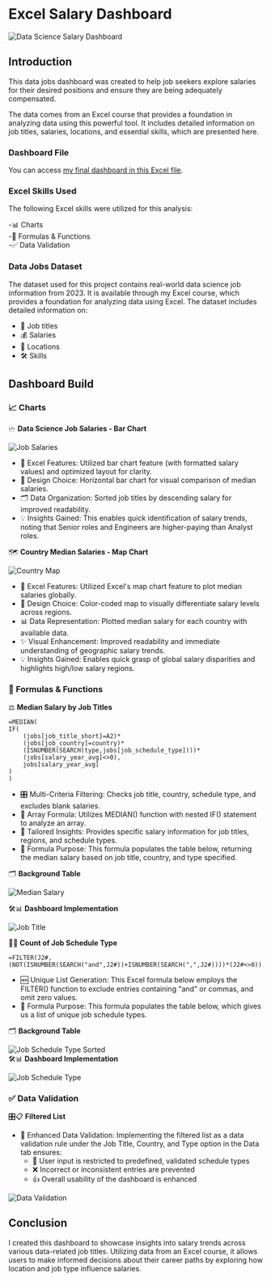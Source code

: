 # Excel Salary Dashboard  

![Data Science Salary Dashboard](https://github.com/VAurelioIII/Excel-Project-Data-Analytics/blob/main/Images/Data%20Science%20Salary%20Dashboard.jpg)  

## Introduction  

This data jobs dashboard was created to help job seekers explore salaries for their desired positions and ensure they are being adequately compensated.  

The data comes from an Excel course that provides a foundation in analyzing data using this powerful tool. It includes detailed information on job titles, salaries, locations, and essential skills, which are presented here.    

### Dashboard File  

You can access [my final dashboard in this Excel file](https://github.com/VAurelioIII/Excel-Project-Data-Analytics/blob/main/Project%20I%20Dashboard/Salary%20Dashboard.xlsx).  

### Excel Skills Used  

The following Excel skills were utilized for this analysis:  

-📊 Charts  
-📐 Formulas & Functions  
-✅ Data Validation  

### Data Jobs Dataset  

The dataset used for this project contains real-world data science job information from 2023. It is available through my Excel course, which provides a foundation for analyzing data using Excel. The dataset includes detailed information on:  

- 👔 Job titles  
- 💰 Salaries  
- 📍 Locations  
- 🛠️ Skills  

## Dashboard Build  

### 📈 Charts  

🗠 **Data Science Job Salaries - Bar Chart**  

![Job Salaries](https://github.com/VAurelioIII/Excel-Project-Data-Analytics/blob/main/Images/Salary%20Dashboard%20Chart.png)  

- 🧰 Excel Features: Utilized bar chart feature (with formatted salary values) and optimized layout for clarity.  
- 🎨 Design Choice: Horizontal bar chart for visual comparison of median salaries.  
- 🗂️ Data Organization: Sorted job titles by descending salary for improved readability.  
- 💡 Insights Gained: This enables quick identification of salary trends, noting that Senior roles and Engineers are higher-paying than Analyst roles.

🗺️ **Country Median Salaries - Map Chart**  

![Country Map](https://github.com/VAurelioIII/Excel-Project-Data-Analytics/blob/main/Images/Salary%20Dashboard%20Country%20Map.gif)  

- 🧰 Excel Features: Utilized Excel's map chart feature to plot median salaries globally.
- 🎨 Design Choice: Color-coded map to visually differentiate salary levels across regions.
- 📊 Data Representation: Plotted median salary for each country with available data.
- ✨ Visual Enhancement: Improved readability and immediate understanding of geographic salary trends.
- 💡 Insights Gained: Enables quick grasp of global salary disparities and highlights high/low salary regions.

### 🧮 Formulas & Functions  

⚖️ **Median Salary by Job Titles**  

```
=MEDIAN(
IF(
    (jobs[job_title_short]=A2)*
    (jobs[job_country]=country)*
    (ISNUMBER(SEARCH(type,jobs[job_schedule_type])))*
    (jobs[salary_year_avg]<>0),
    jobs[salary_year_avg]
)
)
```

- 🎛️ Multi-Criteria Filtering: Checks job title, country, schedule type, and excludes blank salaries.  
- 🧩 Array Formula: Utilizes MEDIAN() function with nested IF() statement to analyze an array.  
- 🎯 Tailored Insights: Provides specific salary information for job titles, regions, and schedule types.
- 🎯 Formula Purpose: This formula populates the table below, returning the median salary based on job title, country, and type specified.

🗂️ **Background Table**  

![Median Salary](https://github.com/VAurelioIII/Excel-Project-Data-Analytics/blob/main/Images/Salary%20Dashboard%20Screenshot.png)  

🛠️📊 **Dashboard Implementation**  

![Job Title](https://github.com/VAurelioIII/Excel-Project-Data-Analytics/blob/main/Images/Salary%20Dashboard%20Job%20Title.png)  

🔢📅 **Count of Job Schedule Type**  

```    
=FILTER(J2#,(NOT(ISNUMBER(SEARCH("and",J2#))+ISNUMBER(SEARCH(",",J2#))))*(J2#<>0))  
```

- 🆕 Unique List Generation: This Excel formula below employs the FILTER() function to exclude entries containing "and" or commas, and omit zero values.
- 🎯 Formula Purpose: This formula populates the table below, which gives us a list of unique job schedule types.

🗂️ **Background Table**  

![Job Schedule Type Sorted](https://github.com/VAurelioIII/Excel-Project-Data-Analytics/blob/main/Images/Salary%20Dashboard%20Screenshot%202.png)  
🛠️📊 **Dashboard Implementation**  

![Job Schedule Type](https://github.com/VAurelioIII/Excel-Project-Data-Analytics/blob/main/Images/Salary%20Dashboard%20Type.png)  

### ✅ Data Validation  

🎛️📋 **Filtered List**  

- 🧪 Enhanced Data Validation: Implementing the filtered list as a data validation rule under the Job Title, Country, and Type option in the Data tab ensures:
  - 👤 User input is restricted to predefined, validated schedule types
  - ❌ Incorrect or inconsistent entries are prevented
  - 👍 Overall usability of the dashboard is enhanced

![Data Validation](https://github.com/VAurelioIII/Excel-Project-Data-Analytics/blob/main/Images/Salary%20Dashboad%20Data%20Validation.gif)  

## Conclusion  

I created this dashboard to showcase insights into salary trends across various data-related job titles. Utilizing data from an Excel course, it allows users to make informed decisions about their career paths by exploring how location and job type influence salaries.  

